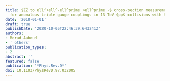 ```yaml
---
title: $ZZ to ell^+ell^-ell^prime +ell^prime -$ cross-section measurements and search
  for anomalous triple gauge couplings in 13 TeV $pp$ collisions with the ATLAS detector
date: '2018-01-01'
draft: true
publishDate: '2020-10-05T22:46:39.643241Z'
authors:
- Morad Aaboud
- ' others'
publication_types:
- 2
abstract: ''
featured: false
publication: '*Phys.Rev.D*'
doi: 10.1103/PhysRevD.97.032005
---
```



